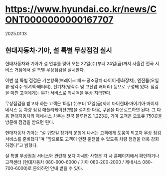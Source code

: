 # https://www.hyundai.co.kr/news/CONT0000000000167707

2025.01.13

## 현대자동차·기아, 설 특별 무상점검 실시

현대자동차와 기아가 설 연휴를 맞아 오는 22일(수)부터 24일(금)까지 사흘간 전국 서비스 거점에서 설 특별 무상점검을 실시한다.

이번 설 특별 점검은 기본항목(브레이크 패드·공조장치·타이어·등화장치), 엔진룸(오일류·냉각수·워셔액·배터리), 전기차(냉각수 및 고전압 배터리) 등으로 구성돼 있다. 점검을 마친 고객에게는 부가 서비스로 워셔액을 무상 지급한다.

무상점검을 받고자 하는 고객은 15일(수)부터 17일(금)까지 마이현대·마이기아·마이제네시스 등 차량 점검 애플리케이션(앱)을 설치한 다음, 쿠폰을 다운로드하면 된다. 그 다음 현대자동차와 제네시스 차주는 전국 블루핸즈 1,223곳, 기아 고객은 오토큐 750곳을 방문해 점검을 받으면 된다.

현대자동차·기아는 “설 귀향길 장거리 운행에 나서는 고객에게 도움이 되고자 무상 점검 서비스를 준비했다”며 “앞으로도 고객이 안전 운전할 수 있도록 차량 점검을 더욱 강화하겠다”고 밝혔다.

설 특별 무상점검 서비스와 관련해 보다 자세한 사항은 각 사 홈페이지에서 확인하거나 고객센터 (현대자동차 080-600-6000 / 기아 080-200-2000 / 제네시스 080-700-6000)로 문의하면 안내 받을 수 있다.
